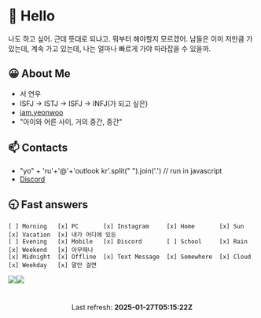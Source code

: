 # 👋 Hello
나도 하고 싶어. 근데 뜻대로 되냐고. 뭐부터 해야할지 모르겠어. 남들은 이미 저만큼 가있는데, 계속 가고 있는데, 나는 얼마나 빠르게 가야 따라잡을 수 있을까.
## 😀 About Me
- 서 연우
- ISFJ -> ISTJ -> ISFJ -> INFJ(가 되고 싶은)
- <a href="https://iam.yeonw.me">iam.yeonwoo</a>
- "아이와 어른 사이, 거의 중간, 중간"

## 📫 Contacts
<ul>
  <li>
    "yo" + 'ru'+'@'+'outlook kr'.split(" ").join('.') // run in javascript
  </li>
  <li>
    <a href="http://discord.yeonw.me/">Discord</a>
  </li>
</ul>

## 🕤 Fast answers
```
[ ] Morning   [x] PC       [x] Instagram     [x] Home       [x] Sun    [x] Vacation  [x] 내가 어디에 있든
[ ] Evening   [x] Mobile   [x] Discord       [ ] School     [x] Rain   [x] Weekend   [x] 아무때나
[x] Midnight  [x] Offline  [x] Text Message  [x] Somewhere  [x] Cloud  [x] Weekday   [x] 말만 걸면
```

<div style="display: flex;">
  <img src="https://github-readme-stats.vercel.app/api?username=Yoruroong&count_private=true&show_icons=true&theme=vue" />
  <img src="https://github-readme-stats.vercel.app/api/top-langs/?username=Yoruroong&layout=compact&theme=vue&count_private=true" />
</div>

# 
<p align="center">
  Last refresh: 
  <b>2025-01-27T05:15:22Z</b>
</p>

